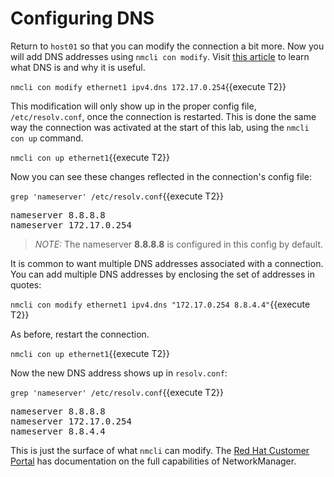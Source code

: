 # Configuring DNS

Return to `host01` so that you can modify the connection a bit more.
Now you will add DNS addresses using `nmcli con modify`.
Visit [this article](https://www.redhat.com/sysadmin/dns-domain-name-servers)
to learn what DNS is and why it is useful.

`nmcli con modify ethernet1 ipv4.dns 172.17.0.254`{{execute T2}}

This modification will only show up in the proper config file, `/etc/resolv.conf`,
once the connection is restarted. This is done the same way the connection
was activated at the start of this lab, using the `nmcli con up` command.

`nmcli con up ethernet1`{{execute T2}}

Now you can see these changes reflected in the connection's config file:

`grep 'nameserver' /etc/resolv.conf`{{execute T2}}

<pre class=file>
nameserver 8.8.8.8
nameserver 172.17.0.254
</pre>

>_NOTE:_ The nameserver __8.8.8.8__ is configured in this config by default.

It is common to want multiple DNS addresses associated with a connection. You
can add multiple DNS addresses by enclosing the set of addresses in quotes:

`nmcli con modify ethernet1 ipv4.dns "172.17.0.254 8.8.4.4"`{{execute T2}}

As before, restart the connection.

`nmcli con up ethernet1`{{execute T2}}

Now the new DNS address shows up in `resolv.conf`:

`grep 'nameserver' /etc/resolv.conf`{{execute T2}}

<pre class=file>
nameserver 8.8.8.8
nameserver 172.17.0.254
nameserver 8.8.4.4
</pre>

This is just the surface of what `nmcli` can modify. The
[Red Hat Customer Portal](https://access.redhat.com/documentation/en-us/red_hat_enterprise_linux/7/html/networking_guide/sec-configuring_ip_networking_with_nmcli)
has documentation on the full capabilities of NetworkManager.
